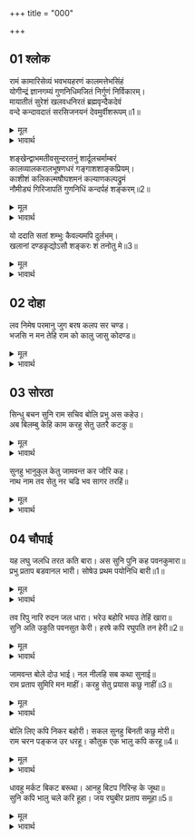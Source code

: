+++
title = "000"

+++


## 01 श्लोक
रामं कामारिसेव्यं भवभयहरणं कालमत्तेभसिंहं  
योगीन्द्रं ज्ञानगम्यं गुणनिधिमजितं निर्गुणं निर्विकारम्‌।  
मायातीतं सुरेशं खलवधनिरतं ब्रह्मवृन्दैकदेवं  
वन्दे कन्दावदातं सरसिजनयनं देवमुर्वीशरूपम्‌॥1॥  

<details><summary>मूल</summary>

रामं कामारिसेव्यं भवभयहरणं कालमत्तेभसिंहं  
योगीन्द्रं ज्ञानगम्यं गुणनिधिमजितं निर्गुणं निर्विकारम्‌।  
मायातीतं सुरेशं खलवधनिरतं ब्रह्मवृन्दैकदेवं  
वन्दे कन्दावदातं सरसिजनयनं देवमुर्वीशरूपम्‌॥1॥  
</details>

<details><summary>भावार्थ</summary>

 कामदेव के शत्रु शिवजी के सेव्य, भव (जन्म-मृत्यु) के भय को हरने वाले, काल रूपी मतवाले हाथी के लिए सिंह के समान, योगियों के स्वामी (योगीश्वर), ज्ञान के द्वारा जानने योग्य, गुणों की निधि, अजेय, निर्गुण, निर्विकार, माया से परे, देवताओं के स्वामी, दुष्टों के वध में तत्पर, ब्राह्मणवृन्द के एकमात्र देवता (रक्षक), जल वाले मेघ के समान सुन्दर श्याम, कमल के से नेत्र वाले, पृथ्वीपति (राजा) के रूप में परमदेव श्री रामजी की मैं वन्दना करता हूँ॥1॥  
</details>

शङ्खेन्द्वाभमतीवसुन्दरतनुं शार्दूलचर्माम्बरं  
कालव्यालकरालभूषणधरं गङ्गाशशाङ्कप्रियम्‌।  
काशीशं कलिकल्मषौघशमनं कल्याणकल्पद्रुमं  
नौमीड्यं गिरिजापतिं गुणनिधिं कन्दर्पहं शङ्करम्‌॥2॥  

<details><summary>मूल</summary>

शङ्खेन्द्वाभमतीवसुन्दरतनुं शार्दूलचर्माम्बरं  
कालव्यालकरालभूषणधरं गङ्गाशशाङ्कप्रियम्‌।  
काशीशं कलिकल्मषौघशमनं कल्याणकल्पद्रुमं  
नौमीड्यं गिरिजापतिं गुणनिधिं कन्दर्पहं शङ्करम्‌॥2॥  
</details>

<details><summary>भावार्थ</summary>

 शङ्ख और चन्द्रमा की सी कान्ति के अत्यन्त सुन्दर शरीर वाले, व्याघ्रचर्म के वस्त्र वाले, काल के समान (अथवा काले रङ्ग के) भयानक सर्पों का भूषण धारण करने वाले, गङ्गा और चन्द्रमा के प्रेमी, काशीपति, कलियुग के पाप समूह का नाश करने वाले, कल्याण के कल्पवृक्ष, गुणों के निधान और कामदेव को भस्म करने वाले, पार्वती पति वन्दनीय श्री शङ्करजी को मैं नमस्कार करता हूँ॥2॥  
</details>

यो ददाति सतां शम्भुः कैवल्यमपि दुर्लभम्‌।  
खलानां दण्डकृद्योऽसौ शङ्करः शं तनोतु मे॥3॥  

<details><summary>मूल</summary>

यो ददाति सतां शम्भुः कैवल्यमपि दुर्लभम्‌।  
खलानां दण्डकृद्योऽसौ शङ्करः शं तनोतु मे॥3॥  
</details>

<details><summary>भावार्थ</summary>

 जो सत्‌ पुरुषों को अत्यन्त दुर्लभ कैवल्यमुक्ति तक दे डालते हैं और जो दुष्टों को दण्ड देने वाले हैं, वे कल्याणकारी श्री शम्भु मेरे कल्याण का विस्तार करें॥3॥  
</details>



## 02 दोहा
लव निमेष परमानु जुग बरष कलप सर चण्ड।  
भजसि न मन तेहि राम को कालु जासु कोदण्ड॥  

<details><summary>मूल</summary>

लव निमेष परमानु जुग बरष कलप सर चण्ड।  
भजसि न मन तेहि राम को कालु जासु कोदण्ड॥  
</details>

<details><summary>भावार्थ</summary>

 लव, निमेष, परमाणु, वर्ष, युग और कल्प जिनके प्रचण्ड बाण हैं और काल जिनका धनुष है, हे मन! तू उन श्री रामजी को क्यों नहीं भजता?  
</details>



## 03 सोरठा
सिन्धु बचन सुनि राम सचिव बोलि प्रभु अस कहेउ।  
अब बिलम्बु केहि काम करहु सेतु उतरै कटकु॥  

<details><summary>मूल</summary>

सिन्धु बचन सुनि राम सचिव बोलि प्रभु अस कहेउ।  
अब बिलम्बु केहि काम करहु सेतु उतरै कटकु॥  
</details>

<details><summary>भावार्थ</summary>

 समुद्र के वचन सुनकर प्रभु श्री रामजी ने मन्त्रियों को बुलाकर ऐसा कहा- अब विलम्ब किसलिए हो रहा है? सेतु (पुल) तैयार करो, जिसमें सेना उतरे।  
</details>

सुनहु भानुकुल केतु जामवन्त कर जोरि कह।  
नाथ नाम तव सेतु नर चढि भव सागर तरहिं॥  

<details><summary>मूल</summary>

सुनहु भानुकुल केतु जामवन्त कर जोरि कह।  
नाथ नाम तव सेतु नर चढि भव सागर तरहिं॥  
</details>

<details><summary>भावार्थ</summary>

 जाम्बवान्‌ ने हाथ जोडकर कहा- हे सूर्यकुल के ध्वजास्वरूप (कीर्ति को बढाने वाले) श्री रामजी! सुनिए। हे नाथ! (सबसे बडा) सेतु तो आपका नाम ही है, जिस पर चढकर (जिसका आश्रय लेकर) मनुष्य संसार रूपी समुद्र से पार हो जाते हैं।  
</details>





## 04 चौपाई
यह लघु जलधि तरत कति बारा। अस सुनि पुनि कह पवनकुमारा॥  
प्रभु प्रताप बडवानल भारी। सोषेउ प्रथम पयोनिधि बारी॥1॥  

<details><summary>मूल</summary>

यह लघु जलधि तरत कति बारा। अस सुनि पुनि कह पवनकुमारा॥  
प्रभु प्रताप बडवानल भारी। सोषेउ प्रथम पयोनिधि बारी॥1॥  
</details>

<details><summary>भावार्थ</summary>

 फिर यह छोटा सा समुद्र पार करने में कितनी देर लगेगी? ऐसा सुनकर फिर पवनकुमार श्री हनुमान्‌जी ने कहा- प्रभु का प्रताप भारी बडवानल (समुद्र की आग) के समान है। इसने पहले समुद्र के जल को सोख लिया था,॥1॥  
</details>

तव रिपु नारि रुदन जल धारा। भरेउ बहोरि भयउ तेहिं खारा॥  
सुनि अति उकुति पवनसुत केरी। हरषे कपि रघुपति तन हेरी॥2॥  

<details><summary>मूल</summary>

तव रिपु नारि रुदन जल धारा। भरेउ बहोरि भयउ तेहिं खारा॥  
सुनि अति उकुति पवनसुत केरी। हरषे कपि रघुपति तन हेरी॥2॥  
</details>

<details><summary>भावार्थ</summary>

 परन्तु आपके शत्रुओं की स्त्रियों के आँसुओं की धारा से यह फिर भर गया और उसी से खारा भी हो गया। हनुमान्‌जी की यह अत्युक्ति (अलङ्कारपूर्ण युक्ति) सुनकर वानर श्री रघुनाथजी की ओर देखकर हर्षित हो गए॥2॥  
</details>

जामवन्त बोले दोउ भाई। नल नीलहि सब कथा सुनाई॥  
राम प्रताप सुमिरि मन माहीं। करहु सेतु प्रयास कछु नाहीं॥3॥  

<details><summary>मूल</summary>

जामवन्त बोले दोउ भाई। नल नीलहि सब कथा सुनाई॥  
राम प्रताप सुमिरि मन माहीं। करहु सेतु प्रयास कछु नाहीं॥3॥  
</details>

<details><summary>भावार्थ</summary>

 जाम्बवान्‌ ने नल-नील दोनों भाइयों को बुलाकर उन्हें सारी कथा कह सुनाई (और कहा-) मन में श्री रामजी के प्रताप को स्मरण करके सेतु तैयार करो, (रामप्रताप से) कुछ भी परिश्रम नहीं होगा॥3॥  
</details>

बोलि लिए कपि निकर बहोरी। सकल सुनहु बिनती कछु मोरी॥  
राम चरन पङ्कज उर धरहू। कौतुक एक भालु कपि करहू॥4॥  

<details><summary>मूल</summary>

बोलि लिए कपि निकर बहोरी। सकल सुनहु बिनती कछु मोरी॥  
राम चरन पङ्कज उर धरहू। कौतुक एक भालु कपि करहू॥4॥  
</details>

<details><summary>भावार्थ</summary>

 फिर वानरों के समूह को बुला लिया (और कहा-) आप सब लोग मेरी कुछ विनती सुनिए। अपने हृदय में श्री रामजी के चरण-कमलों को धारण कर लीजिए और सब भालू और वानर एक खेल कीजिए॥4॥  
</details>

धावहु मर्कट बिकट बरूथा। आनहु बिटप गिरिन्ह के जूथा॥  
सुनि कपि भालु चले करि हूहा। जय रघुबीर प्रताप समूहा॥5॥  

<details><summary>मूल</summary>

धावहु मर्कट बिकट बरूथा। आनहु बिटप गिरिन्ह के जूथा॥  
सुनि कपि भालु चले करि हूहा। जय रघुबीर प्रताप समूहा॥5॥  
</details>

<details><summary>भावार्थ</summary>

 विकट वानरों के समूह (आप) दौड जाइए और वृक्षों तथा पर्वतों के समूहों को उखाड लाइए। यह सुनकर वानर और भालू हूह (हुँकार) करके और श्री रघुनाथजी के प्रताप समूह की (अथवा प्रताप के पुञ्ज श्री रामजी की) जय पुकारते हुए चले॥5॥  
</details>

<div class="audioEmbed"  caption="AIR-वाचनम्" src="https://archive
.org/download/rAmcharitmAnas-AIR/EPI-302.mp3"></div>
